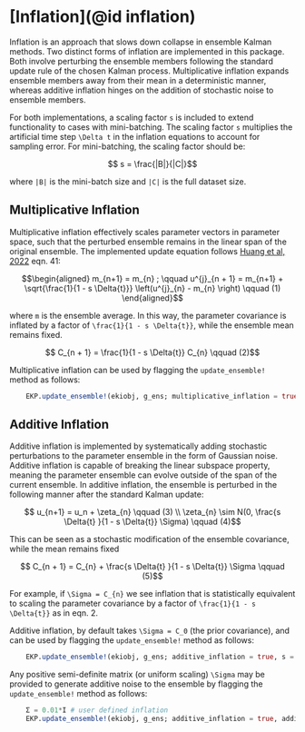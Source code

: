 # [Inflation](@id inflation)
Inflation is an approach that slows down collapse in ensemble Kalman methods.
Two distinct forms of inflation are implemented in this package. Both involve perturbing the ensemble members following the standard update rule of the chosen Kalman process.
Multiplicative inflation expands ensemble members away from their mean in a
deterministic manner, whereas additive inflation hinges on the addition of stochastic noise to ensemble members.

For both implementations, a scaling factor ``s`` is included to extend functionality to cases with mini-batching. 
The scaling factor ``s`` multiplies the artificial time step ``\Delta t`` in the inflation equations to account for sampling error. For mini-batching, the scaling factor should be:
```math
    s = \frac{|B|}{|C|}
```
where `` |B| `` is the mini-batch size and `` |C| `` is the full dataset size.

## Multiplicative Inflation 
Multiplicative inflation effectively scales parameter vectors in parameter space, such that the perturbed
ensemble remains in the linear span of the original ensemble. The implemented update equation follows
[Huang et al, 2022](https://arxiv.org/abs/2204.04386) eqn. 41:

```math
\begin{aligned}
    m_{n+1} = m_{n} ; \qquad u^{j}_{n + 1} = m_{n+1} + \sqrt{\frac{1}{1 - s \Delta{t}}} \left(u^{j}_{n} - m_{n} \right) \qquad (1)
\end{aligned}
```
where ``m`` is the ensemble average. In this way,
the parameter covariance is inflated by a factor of ``\frac{1}{1 - s \Delta{t}}``, while the ensemble mean remains fixed.
```math
     C_{n + 1} = \frac{1}{1 - s \Delta{t}} C_{n} \qquad (2)
```

Multiplicative inflation can be used by flagging the `update_ensemble!` method as follows:
```julia
    EKP.update_ensemble!(ekiobj, g_ens; multiplicative_inflation = true, s = 1.0)
```

## Additive Inflation 
Additive inflation is implemented by systematically adding stochastic perturbations to the parameter ensemble in the form of Gaussian noise. Additive inflation is capable of breaking the linear subspace property, meaning the parameter ensemble can evolve outside of the span of the current ensemble. In additive inflation, the ensemble is perturbed in the following manner after the standard Kalman update:

```math
     u_{n+1} = u_n + \zeta_{n} \qquad (3) \\
    \zeta_{n} \sim N(0, \frac{s \Delta{t} }{1 - s \Delta{t}} \Sigma) \qquad (4)
```
This can be seen as a stochastic modification of the ensemble covariance, while the mean remains fixed
```math
     C_{n + 1} = C_{n} + \frac{s \Delta{t} }{1 - s \Delta{t}} \Sigma \qquad (5)
```

For example, if ``\Sigma = C_{n}`` we see inflation that is statistically equivalent to scaling the parameter covariance by a factor of ``\frac{1}{1 - s \Delta{t}}`` as in eqn. 2.

Additive inflation, by default takes ``\Sigma = C_0`` (the prior covariance), and can be used by flagging the `update_ensemble!` method as follows:
```julia
    EKP.update_ensemble!(ekiobj, g_ens; additive_inflation = true, s = 1.0)
```
Any positive semi-definite matrix (or uniform scaling) ``\Sigma`` may be provided to generate additive noise to the ensemble by flagging the `update_ensemble!` method as follows:
```julia
    Σ = 0.01*I # user defined inflation
    EKP.update_ensemble!(ekiobj, g_ens; additive_inflation = true, additive_inflation_cov = Σ, s = 1.0)
```
